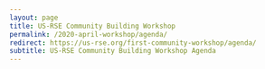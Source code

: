 ```yaml
---
layout: page
title: US-RSE Community Building Workshop
permalink: /2020-april-workshop/agenda/
redirect: https://us-rse.org/first-community-workshop/agenda/
subtitle: US-RSE Community Building Workshop Agenda
---
```

